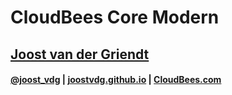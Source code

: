 <!-- .slide: class="center" -->
# CloudBees Core Modern

## [Joost van der Griendt](https://joostvdg.github.io/)

#### [@joost_vdg](https://twitter.com/joost_vdg) | [joostvdg.github.io](https://joostvdg.github.io) |  [CloudBees.com](https://www.cloudbees.com)